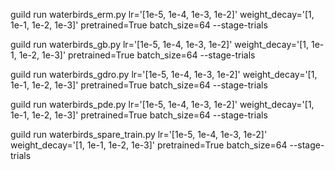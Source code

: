 guild run waterbirds_erm.py lr='[1e-5, 1e-4, 1e-3, 1e-2]' weight_decay='[1, 1e-1, 1e-2, 1e-3]' pretrained=True batch_size=64 --stage-trials

guild run waterbirds_gb.py lr='[1e-5, 1e-4, 1e-3, 1e-2]' weight_decay='[1, 1e-1, 1e-2, 1e-3]' pretrained=True batch_size=64 --stage-trials

guild run waterbirds_gdro.py lr='[1e-5, 1e-4, 1e-3, 1e-2]' weight_decay='[1, 1e-1, 1e-2, 1e-3]' pretrained=True batch_size=64  --stage-trials

guild run waterbirds_pde.py lr='[1e-5, 1e-4, 1e-3, 1e-2]' weight_decay='[1, 1e-1, 1e-2, 1e-3]' pretrained=True batch_size=64 --stage-trials

guild run waterbirds_spare_train.py lr='[1e-5, 1e-4, 1e-3, 1e-2]' weight_decay='[1, 1e-1, 1e-2, 1e-3]' pretrained=True batch_size=64 --stage-trials